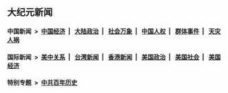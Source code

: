 ## 大纪元新闻

#### 中国新闻 &nbsp;>&nbsp; [中国经济](indexes/ncid283/README.md?09240045) &nbsp;| &nbsp; [大陆政治](indexes/ncid277/README.md?09240045) &nbsp;| &nbsp; [社会万象](indexes/ncid282/README.md?09240045) &nbsp;| &nbsp; [中国人权](indexes/ncid278/README.md?09240045) &nbsp;| &nbsp; [群体事件](indexes/ncid279/README.md?09240045) &nbsp;| &nbsp; [天灾人祸](indexes/ncid280/README.md?09240045)

#### 国际新闻 &nbsp;>&nbsp; [美中关系](indexes/nf1412576/README.md?09240045) &nbsp;| &nbsp; [台湾新闻](indexes/ncid1349361/README.md?09240045) &nbsp;| &nbsp; [香港新闻](indexes/ncid1349362/README.md?09240045) &nbsp;| &nbsp; [美国政治](indexes/ncid1078159/README.md?09240045) &nbsp;| &nbsp; [美国社会](indexes/ncid1078160/README.md?09240045) &nbsp;| &nbsp; [美国经济](indexes/ncid1078158/README.md?09240045)

#### 特别专题 &nbsp;>&nbsp; [中共百年历史](https://github.com/epoch-news/epoch-special/blob/master/README.md?09240045)  
